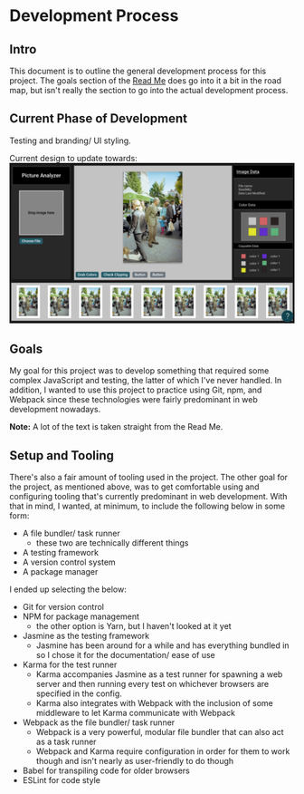 # Development Process

## Intro

This document is to outline the general development process for this project. The goals section of the [Read Me](../README.md) does go into it a bit in the road map, but isn't really the section to go into the actual development process.

## Current Phase of Development

Testing and branding/ UI styling.

Current design to update towards:
![Mock Up Image](img/current-mock.png)


## Goals

My goal for this project was to develop something that required some complex JavaScript and testing, the latter of which I've never handled. In addition, I wanted to use this project to practice using Git, npm, and Webpack since these technologies were fairly predominant in web development nowadays.

**Note:** A lot of the text is taken straight from the Read Me.

## Setup and Tooling

There's also a fair amount of tooling used in the project. The other goal for the project, as mentioned above, was to get comfortable using and configuring tooling that's currently predominant in web development. With that in mind, I wanted, at minimum, to include the following below in some form:
  - A file bundler/ task runner
    - these two are technically different things
  - A testing framework
  - A version control system
  - A package manager

I ended up selecting the below:
  - Git for version control
  - NPM for package management
    - the other option is Yarn, but I haven't looked at it yet
  - Jasmine as the testing framework
    - Jasmine has been around for a while and has everything bundled in so I chose it for the documentation/ ease of use
  - Karma for the test runner
    - Karma accompanies Jasmine as a test runner for spawning a web server and then running every test on whichever browsers are specified in the config.
    - Karma also integrates with Webpack with the inclusion of some middleware to let Karma communicate with Webpack
  - Webpack as the file bundler/ task runner
    - Webpack is a very powerful, modular file bundler that can also act as a task runner
    - Webpack and Karma require configuration in order for them to work though and isn't nearly as user-friendly to do though
  - Babel for transpiling code for older browsers
  - ESLint for code style